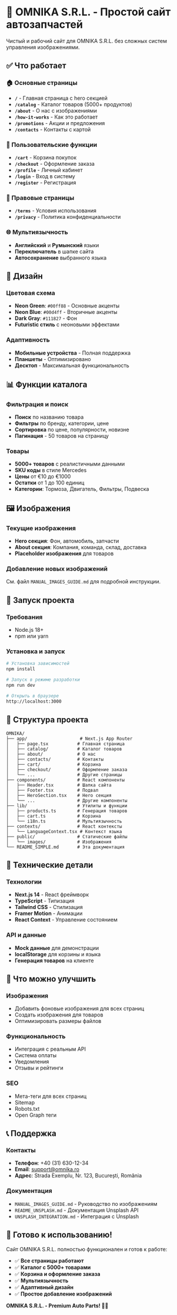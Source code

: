 # 🚗 OMNIKA S.R.L. - Простой сайт автозапчастей

Чистый и рабочий сайт для OMNIKA S.R.L. без сложных систем управления изображениями.

## ✅ Что работает

### 🏠 Основные страницы
- **`/`** - Главная страница с hero секцией
- **`/catalog`** - Каталог товаров (5000+ продуктов)
- **`/about`** - О нас с изображениями
- **`/how-it-works`** - Как это работает
- **`/promotions`** - Акции и предложения
- **`/contacts`** - Контакты с картой

### 🛒 Пользовательские функции
- **`/cart`** - Корзина покупок
- **`/checkout`** - Оформление заказа
- **`/profile`** - Личный кабинет
- **`/login`** - Вход в систему
- **`/register`** - Регистрация

### 📄 Правовые страницы
- **`/terms`** - Условия использования
- **`/privacy`** - Политика конфиденциальности

### 🌐 Мультиязычность
- **Английский** и **Румынский** языки
- **Переключатель** в шапке сайта
- **Автосохранение** выбранного языка

## 🎨 Дизайн

### Цветовая схема
- **Neon Green**: `#00ff88` - Основные акценты
- **Neon Blue**: `#00d4ff` - Вторичные акценты
- **Dark Gray**: `#111827` - Фон
- **Futuristic стиль** с неоновыми эффектами

### Адаптивность
- **Мобильные устройства** - Полная поддержка
- **Планшеты** - Оптимизировано
- **Десктоп** - Максимальная функциональность

## 📊 Функции каталога

### Фильтрация и поиск
- **Поиск** по названию товара
- **Фильтры** по бренду, категории, цене
- **Сортировка** по цене, популярности, новизне
- **Пагинация** - 50 товаров на страницу

### Товары
- **5000+ товаров** с реалистичными данными
- **SKU коды** в стиле Mercedes
- **Цены** от €10 до €1000
- **Остатки** от 1 до 100 единиц
- **Категории**: Тормоза, Двигатель, Фильтры, Подвеска

## 🖼️ Изображения

### Текущие изображения
- **Hero секция**: Фон, автомобиль, запчасти
- **About секция**: Компания, команда, склад, доставка
- **Placeholder изображения** для товаров

### Добавление новых изображений
См. файл `MANUAL_IMAGES_GUIDE.md` для подробной инструкции.

## 🚀 Запуск проекта

### Требования
- Node.js 18+
- npm или yarn

### Установка и запуск
```bash
# Установка зависимостей
npm install

# Запуск в режиме разработки
npm run dev

# Открыть в браузере
http://localhost:3000
```

## 📁 Структура проекта

```
OMNIKA/
├── app/                    # Next.js App Router
│   ├── page.tsx           # Главная страница
│   ├── catalog/           # Каталог товаров
│   ├── about/             # О нас
│   ├── contacts/          # Контакты
│   ├── cart/              # Корзина
│   ├── checkout/          # Оформление заказа
│   └── ...                # Другие страницы
├── components/            # React компоненты
│   ├── Header.tsx         # Шапка сайта
│   ├── Footer.tsx         # Подвал
│   ├── HeroSection.tsx    # Hero секция
│   └── ...                # Другие компоненты
├── lib/                   # Утилиты и функции
│   ├── products.ts        # Генерация товаров
│   ├── cart.ts            # Корзина
│   └── i18n.ts            # Мультиязычность
├── contexts/              # React контексты
│   └── LanguageContext.tsx # Контекст языка
├── public/                # Статические файлы
│   └── images/            # Изображения
└── README_SIMPLE.md       # Эта документация
```

## 🔧 Технические детали

### Технологии
- **Next.js 14** - React фреймворк
- **TypeScript** - Типизация
- **Tailwind CSS** - Стилизация
- **Framer Motion** - Анимации
- **React Context** - Управление состоянием

### API и данные
- **Mock данные** для демонстрации
- **localStorage** для корзины и языка
- **Генерация товаров** на клиенте

## 🎯 Что можно улучшить

### Изображения
- Добавить фоновые изображения для всех страниц
- Создать изображения для товаров
- Оптимизировать размеры файлов

### Функциональность
- Интеграция с реальным API
- Система оплаты
- Уведомления
- Отзывы и рейтинги

### SEO
- Мета-теги для всех страниц
- Sitemap
- Robots.txt
- Open Graph теги

## 📞 Поддержка

### Контакты
- **Телефон**: +40 (31) 630-12-34
- **Email**: support@omnika.ro
- **Адрес**: Strada Exemplu, Nr. 123, București, România

### Документация
- `MANUAL_IMAGES_GUIDE.md` - Руководство по изображениям
- `README_UNSPLASH.md` - Документация Unsplash API
- `UNSPLASH_INTEGRATION.md` - Интеграция с Unsplash

## 🎉 Готово к использованию!

Сайт OMNIKA S.R.L. полностью функционален и готов к работе:

- ✅ **Все страницы работают**
- ✅ **Каталог с 5000+ товарами**
- ✅ **Корзина и оформление заказа**
- ✅ **Мультиязычность**
- ✅ **Адаптивный дизайн**
- ✅ **Простое добавление изображений**

**OMNIKA S.R.L. - Premium Auto Parts! 🚗💨**

